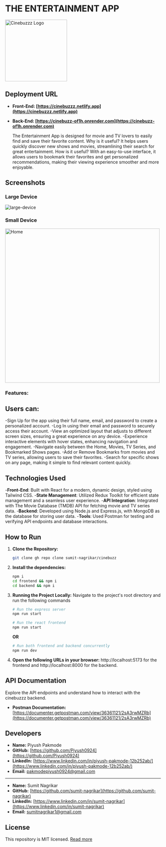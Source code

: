# THE ENTERTAINMENT APP

<img src="https://cinebuzzz.netlify.app/logo1.png" alt="Cinebuzzz Logo" width="200"/>

## Deployment URL

- **Front-End: [https://cinebuzzz.netlify.app](https://cinebuzzz.netlify.app)**
- **Back-End: [https://cinebuzz-of1h.onrender.com](https://cinebuzz-of1h.onrender.com)**

  The Entertainment App is designed for movie and TV lovers to easily find and save their favorite content. Why is it useful? It helps users quickly discover new shows and movies, streamlining their search for great entertainment. How is it useful? With an easy-to-use interface, it allows users to bookmark their favorites and get personalized recommendations, making their viewing experience smoother and more enjoyable.

## Screenshots

### Large Device

![large-device](https://cinebuzzz.netlify.app/large-device.png)

### Small Device

<img src="https://cinebuzzz.netlify.app/small-device.png" alt="Home" height="500">

### Features:

## Users can:

-Sign Up for the app using their full name, email, and password to create a personalized account.
-Log In using their email and password to securely access their account.
-View an optimized layout that adjusts to different screen sizes, ensuring a great experience on any device.
-Experience interactive elements with hover states, enhancing navigation and engagement.
-Navigate easily between the Home, Movies, TV Series, and Bookmarked Shows pages.
-Add or Remove Bookmarks from movies and TV series, allowing users to save their favorites.
-Search for specific shows on any page, making it simple to find relevant content quickly.

## Technologies Used

-**Front-End**: Built with React for a modern, dynamic design, styled using Tailwind CSS. -**State Management**: Utilized Redux Toolkit for efficient state management and a seamless user experience. -**API Integration**: Integrated with The Movie Database (TMDB) API for fetching movie and TV series data. -**Backend**: Developed using Node.js and Express.js, with MongoDB as the database for storing user data. -**Tools**: Used Postman for testing and verifying API endpoints and database interactions.

## How to Run

1. **Clone the Repository:**

   ```bash
   git clone gh repo clone sumit-nagrikar/cinebuzz
   ```

2. **Install the dependencies:**

   ```bash
   npm i
   cd frontend && npm i
   cd backend && npm i
   ```

3. **Running the Project Locally:** Navigate to the project's root directory and run the following commands

   ```bash
   # Run the express server
   npm run start

   # Run the react frontend
   npm run start
   ```

   **OR**

   ```bash
   # Run both frontend and backend concurrently
   npm run dev
   ```

4. **Open the following URLs in your browser:** http://localhost:5173 for the frontend and http://localhost:8000 for the backend.

## API Documentation

Explore the API endpoints and understand how to interact with the cinebuzzz backend.

- **Postman Documentation:** [https://documenter.getpostman.com/view/36361121/2sA3rwMZRb](https://documenter.getpostman.com/view/36361121/2sA3rwMZRb)

## Developers

- **Name:** Piyush Pakmode
- **GitHub:** [https://github.com/Piyush0924](https://github.com/Piyush0924)
- **LinkedIn:** [https://www.linkedin.com/in/piyush-pakmode-12b252ab/](https://www.linkedin.com/in/piyush-pakmode-12b252ab/)
- **Email:** pakmodepiyush0924@gmail.com

---

- **Name:** Sumit Nagrikar
- **GitHub:** [https://github.com/sumit-nagrikar](https://github.com/sumit-nagrikar)
- **LinkedIn:** [https://www.linkedin.com/in/sumit-nagrikar](https://www.linkedin.com/in/sumit-nagrikar)
- **Email:** sumitnagrikar1@gmail.com

## License

This repository is MIT licensed. [Read more](./LICENSE.txt)
